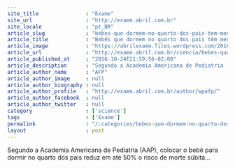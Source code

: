 ```yaml
---
site_title               : "Exame"
site_url                 : "http://exame.abril.com.br"
site_locale              : "pt_BR"
article_slug             : "bebes-que-dormem-no-quarto-dos-pais-tem-menor-risco-de-morte"
article_title            : "Bebês que dormem no quarto dos pais têm menor risco de morte"
article_image            : "https://abrilexame.files.wordpress.com/2016/09/original_terca_853x4806.jpg?quality=70&strip=all&w=853"
article_url              : "http://exame.abril.com.br/ciencia/bebes-que-dormem-no-quarto-dos-pais-tem-menor-risco-de-morte/"
article_published_at     : "2016-10-24T21:59:56-02:00"
article_description      : "Segundo a Academia Americana de Pediatria (AAP), colocar o bebê para dormir no quarto dos pais reduz em até 50% o risco de morte súbita..."
article_author_name      : "AFP"
article_author_image     : null
article_author_biography : null
article_author_profile   : "http://exame.abril.com.br/author/wpafp/"
article_author_facebook  : null
article_author_twitter   : null
category                 : ['science']
tags                     : ['Exame']
permalink                : "/:categories/bebes-que-dormem-no-quarto-dos-pais-tem-menor-risco-de-morte/"
layout                   : post
---
```


Segundo a Academia Americana de Pediatria (AAP), colocar o bebê para dormir no quarto dos pais reduz em até 50% o risco de morte súbita...
